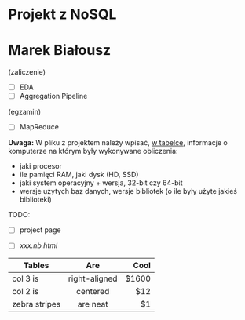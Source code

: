 # Projekt z NoSQL
# Marek Białousz

(zaliczenie)
- [ ] EDA
- [ ] Aggregation Pipeline

(egzamin)
- [ ] MapReduce

**Uwaga:**
W pliku z projektem należy wpisać,
[w tabelce](https://github.com/adam-p/markdown-here/wiki/Markdown-Cheatsheet#tables),
informacje o komputerze na którym były wykonywane obliczenia:

* jaki procesor
* ile pamięci RAM, jaki dysk (HD, SSD)
* jaki system operacyjny + wersja, 32-bit czy 64-bit
* wersje użytych baz danych, wersje bibliotek (o ile były użyte jakieś biblioteki)


TODO:

- [ ] project page
- [ ] _xxx.nb.html_




| Tables        | Are           | Cool  |
| ------------- |:-------------:| -----:|
| col 3 is      | right-aligned | $1600 |
| col 2 is      | centered      |   $12 |
| zebra stripes | are neat      |    $1 |
